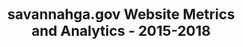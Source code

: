 ---
schema: default
title: savannahga.gov Website Metrics and Analytics - 2015-2018
organization: City of Savannah
notes: >-
  Jan. 2015-Nov. 5, 2017 metrics for savannahga.gov **OBTAINED VIA GA. OPEN
  RECORDS REQUEST - Nov. 14th, 2017.**
resources:
  - name: 'Metrics, 2015-2017 (.csv)'
    url: 'https://query.data.world/s/z4jzir24izx4bsmcfxae75i5yjvtjg'
    format: csv
  - name: 'Metrics, 2015-2017 (JSON)'
    url: 'https://query.data.world/s/3x3xgiu3l4edoebgghxkatfqqgvtee'
    format: json
license: 'http://www.opendefinition.org/licenses/odc-odbl'
category:
  - Budget / Finance
maintainer: Cam Mathis
maintainer_email: cmathis@savannahga.gov
---